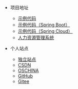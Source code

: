 * 项目地址

  * [示例代码](https://github.com/cxy35/learning)
  * [示例代码（Spring Boot）](https://github.com/cxy35/spring-boot-samples)
  * [示例代码（Spring Cloud）](https://github.com/cxy35/spring-cloud-samples)
  * [人力资源管理系统](https://github.com/cxy35/hr)

* 个人站点

  * [独立站点](https://www.cxy35.com)
  * [CSDN](https://blog.csdn.net/cxy35)
  * [OSCHINA](https://my.oschina.net/cxy35)
  * [GitHub](https://github.com/cxy35)
  * [Gitee](https://gitee.com/cxy35)